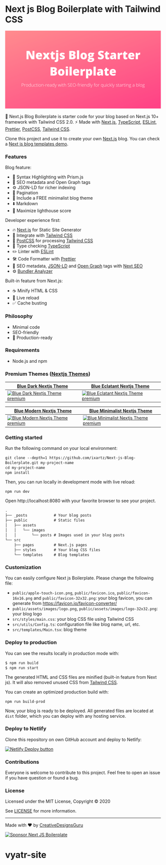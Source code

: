 # Next js Blog Boilerplate with Tailwind CSS

<p align="center">
  <a href="https://creativedesignsguru.com/demo/Nextjs-Blog-Boilerplate/"><img src="public/assets/images/nextjs-starter-banner.png?raw=true" alt="Nextjs starter banner"></a>
</p>

🚀 Next.js Blog Boilerplate is starter code for your blog based on Next.js 10+ framework with Tailwind CSS 2.0. ⚡️ Made with [Next.js](https://nextjs.org), [TypeScript](https://www.typescriptlang.org), [ESLint](https://eslint.org), [Prettier](https://prettier.io), [PostCSS](https://postcss.org), [Tailwind CSS](https://tailwindcss.com).

Clone this project and use it to create your own [Next.js](https://nextjs.org) blog. You can check a [Next js blog templates demo](https://creativedesignsguru.com/demo/Nextjs-Blog-Boilerplate/).

### Features

Blog feature:

- 🎈 Syntax Highlighting with Prism.js
- 🤖 SEO metadata and Open Graph tags
- ⚙️ JSON-LD for richer indexing
- 📖 Pagination
- 🌈 Include a FREE minimalist blog theme
- ⬇️ Markdown
- 💯 Maximize lighthouse score

Developer experience first:

- 🔥 [Next.js](https://nextjs.org) for Static Site Generator
- 🎨 Integrate with [Tailwind CSS](https://tailwindcss.com)
- 💅 [PostCSS](https://postcss.org) for processing [Tailwind CSS](https://tailwindcss.com)
- 🎉 Type checking [TypeScript](https://www.typescriptlang.org)
- ✏️ Linter with [ESLint](https://eslint.org)
- 🛠 Code Formatter with [Prettier](https://prettier.io)
- 🦊 SEO metadata, [JSON-LD](https://developers.google.com/search/docs/guides/intro-structured-data) and [Open Graph](https://ogp.me/) tags with [Next SEO](https://github.com/garmeeh/next-seo)
- ⚙️ [Bundler Analyzer](https://www.npmjs.com/package/@next/bundle-analyzer)

Built-in feature from Next.js:

- ☕ Minify HTML & CSS
- 💨 Live reload
- ✅ Cache busting

### Philosophy

- Minimal code
- SEO-friendly
- 🚀 Production-ready

### Requirements

- Node.js and npm

### Premium Themes ([Nextjs Themes](https://creativedesignsguru.com/category/nextjs/))

| [Blue Dark Nextjs Theme](https://creativedesignsguru.com/blue-dark-nextjs-theme/) | [Blue Eclatant Nextjs Theme](https://creativedesignsguru.com/blue-eclatant-nextjs-theme/) |
| --- | --- |
| [![Blue Dark Nextjs Theme premium](https://creativedesignsguru.com/assets/images/themes/blue-dark-mode-nextjs-theme-homepage-xs.png)](https://creativedesignsguru.com/blue-dark-nextjs-theme/) | [![Blue Eclatant Nextjs Theme premium](https://creativedesignsguru.com/assets/images/themes/eclatant-blue-nextjs-theme-homepage-xs.png)](https://creativedesignsguru.com/blue-eclatant-nextjs-theme/) |

| [Blue Modern Nextjs Theme](https://creativedesignsguru.com/blue-modern-nextjs-theme/) | [Blue Minimalist Nextjs Theme](https://creativedesignsguru.com/blue-minimalist-nextjs-theme/) |
| --- | --- |
| [![Blue Modern Nextjs Theme premium](https://creativedesignsguru.com/assets/images/themes/modern-blue-nextjs-theme-homepage-xs.png)](https://creativedesignsguru.com/blue-modern-nextjs-theme/) | [![Blue Minimalist Nextjs Theme premium](https://creativedesignsguru.com/assets/images/themes/minimalist-blue-nextjs-theme-homepage-xs.png)](https://creativedesignsguru.com/blue-minimalist-nextjs-theme/) |

### Getting started

Run the following command on your local environment:

```
git clone --depth=1 https://github.com/ixartz/Next-js-Blog-Boilerplate.git my-project-name
cd my-project-name
npm install
```

Then, you can run locally in development mode with live reload:

```
npm run dev
```

Open http://localhost:8080 with your favorite browser to see your project.

```
.
├── _posts            # Your blog posts
├── public            # Static files
│   ├── assets
│   │   └── images
│   │       └── posts # Images used in your blog posts
└── src
    ├── pages         # Next.js pages
    ├── styles        # Your blog CSS files
    └── templates     # Blog templates
```

### Customization

You can easily configure Next js Boilerplate. Please change the following file:

- `public/apple-touch-icon.png`, `public/favicon.ico`, `public/favicon-16x16.png` and `public/favicon-32x32.png`: your blog favicon, you can generate from https://favicon.io/favicon-converter/
- `public/assets/images/logo.png`, `public/assets/images/logo-32x32.png`: your blog logo
- `src/styles/main.css`: your blog CSS file using Tailwind CSS
- `src/utils/Config.ts`: configuration file like blog name, url, etc.
- `src/templates/Main.tsx`: blog theme

### Deploy to production

You can see the results locally in production mode with:

```
$ npm run build
$ npm run start
```

The generated HTML and CSS files are minified (built-in feature from Next js). It will also removed unused CSS from [Tailwind CSS](https://tailwindcss.com).

You can create an optimized production build with:

```
npm run build-prod
```

Now, your blog is ready to be deployed. All generated files are located at `dist` folder, which you can deploy with any hosting service.

### Deploy to Netlify

Clone this repository on own GitHub account and deploy to Netlify:

[![Netlify Deploy button](https://www.netlify.com/img/deploy/button.svg)](https://app.netlify.com/start/deploy?repository=https://github.com/ixartz/Next-js-Blog-Boilerplate)

### Contributions

Everyone is welcome to contribute to this project. Feel free to open an issue if you have question or found a bug.

### License

Licensed under the MIT License, Copyright © 2020

See [LICENSE](LICENSE) for more information.

---

Made with ♥ by [CreativeDesignsGuru](https://creativedesignsguru.com)

[![Sponsor Next JS Boilerplate](https://cdn.buymeacoffee.com/buttons/default-red.png)](https://www.buymeacoffee.com/ixartz)
# vyatr-site
